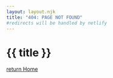```yaml
---
layout: layout.njk
title: "404: PAGE NOT FOUND"
#redirects will be handled by netlify
---
```


# {{ title }}

[return Home](/)